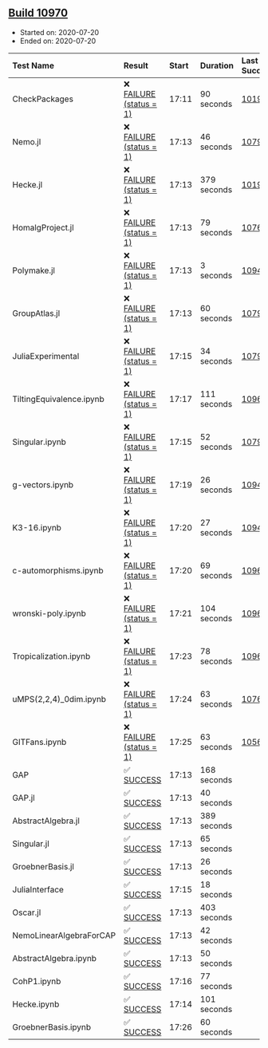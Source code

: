 ## [Build 10970](https://oscarci.mathematik.uni-kl.de/job/oscar/10970/)

* Started on: 2020-07-20
* Ended on: 2020-07-20

| Test Name    | Result | Start | Duration | Last Success | First Failure |
|:-------------|:-------|:------|:---------|:-------------|:--------------|
| CheckPackages | ❌ [FAILURE (status = 1)](https://oscarci.mathematik.uni-kl.de/job/oscar/10970/artifact/logs/build-10970/CheckPackages.log) | 17:11 | 90 seconds | [10197](https://oscarci.mathematik.uni-kl.de/job/oscar/10197/) | [10198](https://oscarci.mathematik.uni-kl.de/job/oscar/10198/) |
| Nemo.jl | ❌ [FAILURE (status = 1)](https://oscarci.mathematik.uni-kl.de/job/oscar/10970/artifact/logs/build-10970/Nemo.jl.log) | 17:13 | 46 seconds | [10790](https://oscarci.mathematik.uni-kl.de/job/oscar/10790/) | [10791](https://oscarci.mathematik.uni-kl.de/job/oscar/10791/) |
| Hecke.jl | ❌ [FAILURE (status = 1)](https://oscarci.mathematik.uni-kl.de/job/oscar/10970/artifact/logs/build-10970/Hecke.jl.log) | 17:13 | 379 seconds | [10197](https://oscarci.mathematik.uni-kl.de/job/oscar/10197/) | [10198](https://oscarci.mathematik.uni-kl.de/job/oscar/10198/) |
| HomalgProject.jl | ❌ [FAILURE (status = 1)](https://oscarci.mathematik.uni-kl.de/job/oscar/10970/artifact/logs/build-10970/HomalgProject.jl.log) | 17:13 | 79 seconds | [10765](https://oscarci.mathematik.uni-kl.de/job/oscar/10765/) | [10766](https://oscarci.mathematik.uni-kl.de/job/oscar/10766/) |
| Polymake.jl | ❌ [FAILURE (status = 1)](https://oscarci.mathematik.uni-kl.de/job/oscar/10970/artifact/logs/build-10970/Polymake.jl.log) | 17:13 | 3 seconds | [10948](https://oscarci.mathematik.uni-kl.de/job/oscar/10948/) | [10949](https://oscarci.mathematik.uni-kl.de/job/oscar/10949/) |
| GroupAtlas.jl | ❌ [FAILURE (status = 1)](https://oscarci.mathematik.uni-kl.de/job/oscar/10970/artifact/logs/build-10970/GroupAtlas.jl.log) | 17:13 | 60 seconds | [10790](https://oscarci.mathematik.uni-kl.de/job/oscar/10790/) | [10791](https://oscarci.mathematik.uni-kl.de/job/oscar/10791/) |
| JuliaExperimental | ❌ [FAILURE (status = 1)](https://oscarci.mathematik.uni-kl.de/job/oscar/10970/artifact/logs/build-10970/JuliaExperimental.log) | 17:15 | 34 seconds | [10790](https://oscarci.mathematik.uni-kl.de/job/oscar/10790/) | [10791](https://oscarci.mathematik.uni-kl.de/job/oscar/10791/) |
| TiltingEquivalence.ipynb | ❌ [FAILURE (status = 1)](https://oscarci.mathematik.uni-kl.de/job/oscar/10970/artifact/logs/build-10970/TiltingEquivalence.ipynb.log) | 17:17 | 111 seconds | [10962](https://oscarci.mathematik.uni-kl.de/job/oscar/10962/) | [10963](https://oscarci.mathematik.uni-kl.de/job/oscar/10963/) |
| Singular.ipynb | ❌ [FAILURE (status = 1)](https://oscarci.mathematik.uni-kl.de/job/oscar/10970/artifact/logs/build-10970/Singular.ipynb.log) | 17:15 | 52 seconds | [10790](https://oscarci.mathematik.uni-kl.de/job/oscar/10790/) | [10791](https://oscarci.mathematik.uni-kl.de/job/oscar/10791/) |
| g-vectors.ipynb | ❌ [FAILURE (status = 1)](https://oscarci.mathematik.uni-kl.de/job/oscar/10970/artifact/logs/build-10970/g-vectors.ipynb.log) | 17:19 | 26 seconds | [10948](https://oscarci.mathematik.uni-kl.de/job/oscar/10948/) | [10949](https://oscarci.mathematik.uni-kl.de/job/oscar/10949/) |
| K3-16.ipynb | ❌ [FAILURE (status = 1)](https://oscarci.mathematik.uni-kl.de/job/oscar/10970/artifact/logs/build-10970/K3-16.ipynb.log) | 17:20 | 27 seconds | [10948](https://oscarci.mathematik.uni-kl.de/job/oscar/10948/) | [10949](https://oscarci.mathematik.uni-kl.de/job/oscar/10949/) |
| c-automorphisms.ipynb | ❌ [FAILURE (status = 1)](https://oscarci.mathematik.uni-kl.de/job/oscar/10970/artifact/logs/build-10970/c-automorphisms.ipynb.log) | 17:20 | 69 seconds | [10967](https://oscarci.mathematik.uni-kl.de/job/oscar/10967/) | [10968](https://oscarci.mathematik.uni-kl.de/job/oscar/10968/) |
| wronski-poly.ipynb | ❌ [FAILURE (status = 1)](https://oscarci.mathematik.uni-kl.de/job/oscar/10970/artifact/logs/build-10970/wronski-poly.ipynb.log) | 17:21 | 104 seconds | [10969](https://oscarci.mathematik.uni-kl.de/job/oscar/10969/) | [10970](https://oscarci.mathematik.uni-kl.de/job/oscar/10970/) |
| Tropicalization.ipynb | ❌ [FAILURE (status = 1)](https://oscarci.mathematik.uni-kl.de/job/oscar/10970/artifact/logs/build-10970/Tropicalization.ipynb.log) | 17:23 | 78 seconds | [10968](https://oscarci.mathematik.uni-kl.de/job/oscar/10968/) | [10969](https://oscarci.mathematik.uni-kl.de/job/oscar/10969/) |
| uMPS(2,2,4)_0dim.ipynb | ❌ [FAILURE (status = 1)](https://oscarci.mathematik.uni-kl.de/job/oscar/10970/artifact/logs/build-10970/uMPS-2-2-4-_0dim.ipynb.log) | 17:24 | 63 seconds | [10765](https://oscarci.mathematik.uni-kl.de/job/oscar/10765/) | [10766](https://oscarci.mathematik.uni-kl.de/job/oscar/10766/) |
| GITFans.ipynb | ❌ [FAILURE (status = 1)](https://oscarci.mathematik.uni-kl.de/job/oscar/10970/artifact/logs/build-10970/GITFans.ipynb.log) | 17:25 | 63 seconds | [10566](https://oscarci.mathematik.uni-kl.de/job/oscar/10566/) | [10567](https://oscarci.mathematik.uni-kl.de/job/oscar/10567/) |
| GAP | ✅ [SUCCESS](https://oscarci.mathematik.uni-kl.de/job/oscar/10970/artifact/logs/build-10970/GAP.log) | 17:13 | 168 seconds |  |  |
| GAP.jl | ✅ [SUCCESS](https://oscarci.mathematik.uni-kl.de/job/oscar/10970/artifact/logs/build-10970/GAP.jl.log) | 17:13 | 40 seconds |  |  |
| AbstractAlgebra.jl | ✅ [SUCCESS](https://oscarci.mathematik.uni-kl.de/job/oscar/10970/artifact/logs/build-10970/AbstractAlgebra.jl.log) | 17:13 | 389 seconds |  |  |
| Singular.jl | ✅ [SUCCESS](https://oscarci.mathematik.uni-kl.de/job/oscar/10970/artifact/logs/build-10970/Singular.jl.log) | 17:13 | 65 seconds |  |  |
| GroebnerBasis.jl | ✅ [SUCCESS](https://oscarci.mathematik.uni-kl.de/job/oscar/10970/artifact/logs/build-10970/GroebnerBasis.jl.log) | 17:13 | 26 seconds |  |  |
| JuliaInterface | ✅ [SUCCESS](https://oscarci.mathematik.uni-kl.de/job/oscar/10970/artifact/logs/build-10970/JuliaInterface.log) | 17:15 | 18 seconds |  |  |
| Oscar.jl | ✅ [SUCCESS](https://oscarci.mathematik.uni-kl.de/job/oscar/10970/artifact/logs/build-10970/Oscar.jl.log) | 17:13 | 403 seconds |  |  |
| NemoLinearAlgebraForCAP | ✅ [SUCCESS](https://oscarci.mathematik.uni-kl.de/job/oscar/10970/artifact/logs/build-10970/NemoLinearAlgebraForCAP.log) | 17:13 | 42 seconds |  |  |
| AbstractAlgebra.ipynb | ✅ [SUCCESS](https://oscarci.mathematik.uni-kl.de/job/oscar/10970/artifact/logs/build-10970/AbstractAlgebra.ipynb.log) | 17:13 | 50 seconds |  |  |
| CohP1.ipynb | ✅ [SUCCESS](https://oscarci.mathematik.uni-kl.de/job/oscar/10970/artifact/logs/build-10970/CohP1.ipynb.log) | 17:16 | 77 seconds |  |  |
| Hecke.ipynb | ✅ [SUCCESS](https://oscarci.mathematik.uni-kl.de/job/oscar/10970/artifact/logs/build-10970/Hecke.ipynb.log) | 17:14 | 101 seconds |  |  |
| GroebnerBasis.ipynb | ✅ [SUCCESS](https://oscarci.mathematik.uni-kl.de/job/oscar/10970/artifact/logs/build-10970/GroebnerBasis.ipynb.log) | 17:26 | 60 seconds |  |  |
